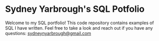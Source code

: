 # Sydney Yarbrough's SQL Potfolio  
Welcome to my SQL portfolio! This code repository contains examples of SQL I have written. Feel free to take a look and reach out if you have any questions: sydneynyarbrough@gmail.com
